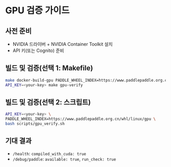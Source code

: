 # GPU 검증 가이드

## 사전 준비

- NVIDIA 드라이버 + NVIDIA Container Toolkit 설치
- API 키(또는 Cognito) 준비

## 빌드 및 검증(선택 1: Makefile)

```bash
make docker-build-gpu PADDLE_WHEEL_INDEX=https://www.paddlepaddle.org.cn/whl/linux/gpu
API_KEY=<your-key> make gpu-verify
```

## 빌드 및 검증(선택 2: 스크립트)

```bash
API_KEY=<your-key> \
PADDLE_WHEEL_INDEX=https://www.paddlepaddle.org.cn/whl/linux/gpu \
bash scripts/gpu_verify.sh
```

## 기대 결과

- `/health`: `compiled_with_cuda: true`
- `/debug/paddle`: `available: true`, `run_check: true`
